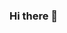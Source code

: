 ### Hi there 👋

<!--
**HBuoyant/HBuoyant** is a ✨ _special_ ✨ repository because its `README.md` (this file) appears on your GitHub profile.

- 🌱 I’m currently learning how to code and make my own websites and projects
- 📫 How to reach me: benedykt.posyniak@gmail.com
- ⚡ Fun fact: I also like drawing


